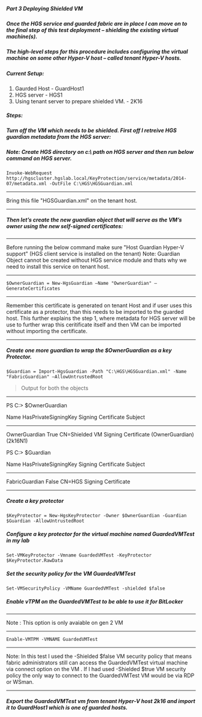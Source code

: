 ##### Part 3 Deploying Shielded VM 

#####  Once the HGS service and guarded fabric are in place I can move on to the final step of this test deployment – shielding the existing virtual machine(s). 
#####  The high-level steps for this procedure includes configuring the virtual machine on some other Hyper-V host –  called tenant Hyper-V hosts.

#####  Current Setup:

1. Gaurded Host - GuardHost1
2. HGS server - HGS1
3. Using tenant server to prepare shielded VM. - 2K16

##### Steps: 
##### Turn off the VM which needs to be shielded. First off I retreive HGS guardian metadata from the HGS server:
#####  Note: Create HGS directory on c:\ path on HGS server and then run below command on HGS server.

`Invoke-WebRequest http://hgscluster.hgslab.local/KeyProtection/service/metadata/2014-07/metadata.xml -OutFile C:\HGS\HGSGuardian.xml`

***
Bring this file "HGSGuardian.xml" on the tenant host.
***

##### Then let’s create the new guardian object that will serve as the VM’s owner using the new self-signed certificates:
***
Before running the below command make sure "Host Guardian Hyper-V support" (HGS client service is installed on the tenant)
Note: Guardian Object cannot be created without HGS service module and thats why we need to install this service on tenant host.
***

`$OwnerGuardian = New-HgsGuardian –Name "OwnerGuardian" –GenerateCertificates`

***
Remember this certificate is generated on tenant Host and if user uses this certificate as a protector, than this needs to be imported to the guarded host. This further explains the step 1, where metadata for HGS server will be use to further wrap this ceritificate itself and then VM can be imported without importing the
certificate.
***


##### Create one more guardian to wrap the $OwnerGuardian as a key Protector.

`$Guardian = Import-HgsGuardian -Path "C:\HGS\HGSGuardian.xml" -Name "FabricGuardian" –AllowUntrustedRoot`




> Output for both the objects

***
PS C:\> $OwnerGuardian

 Name          HasPrivateSigningKey Signing Certificate Subject
----          -------------------- ---------------------------
 OwnerGuardian True                 CN=Shielded VM Signing Certificate (OwnerGuardian) (2k16N1)


PS C:\> $Guardian

 Name           HasPrivateSigningKey Signing Certificate Subject
----           -------------------- ---------------------------
 FabricGuardian False                CN=HGS Signing Certificate

***


##### Create a key protector

`$KeyProtector = New-HgsKeyProtector -Owner $OwnerGuardian -Guardian $Guardian -AllowUntrustedRoot`


##### Configure a key protector for the virtual machine named GuardedVMTest in my lab

`Set-VMKeyProtector -Vmname GuardedVMTest -KeyProtector $KeyProtector.RawData`

##### Set the security policy for the VM GuardedVMTest

`Set-VMSecurityPolicy -VMName GuardedVMTest -shielded $false`

##### Enable vTPM on the GuardedVMTest to be able to use it for BitLocker 

***
Note : This option is only avaiable on gen 2 VM
***

`Enable-VMTPM -VMNAME GuardedVMTest`

***
Note:
In this test I used the -Shielded $false VM security policy that means fabric administrators still can access the GuardedVMTest virtual machine via connect option on the VM . If I had used -Shielded $true VM security policy the only way to connect to the GuardedVMTest VM would be via RDP or WSman.
***

##### Export the GuardedVMTest vm from tenant Hyper-V host 2k16 and import it to GuardHost1 which is one of guarded hosts.
